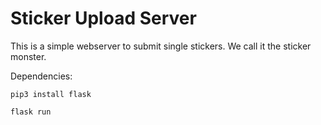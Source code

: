 # Sticker Upload Server

This is a simple webserver to submit single stickers. We call it the sticker monster.

Dependencies:
```
pip3 install flask
```

```
flask run
```
